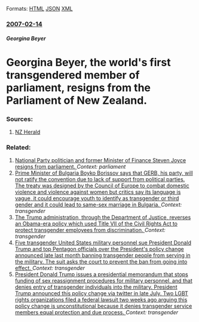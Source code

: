 
Formats: [HTML](/news/2007/02/14/georgina-beyer-the-world-s-first-transgendered-member-of-parliament-resigns-from-the-parliament-of-new-zealand.html)  [JSON](/news/2007/02/14/georgina-beyer-the-world-s-first-transgendered-member-of-parliament-resigns-from-the-parliament-of-new-zealand.json)  [XML](/news/2007/02/14/georgina-beyer-the-world-s-first-transgendered-member-of-parliament-resigns-from-the-parliament-of-new-zealand.xml)  

### [2007-02-14](/news/2007/02/14/index.md)

##### Georgina Beyer
#  Georgina Beyer, the world's first transgendered member of parliament, resigns from the Parliament of New Zealand. 




### Sources:

1. [NZ Herald](http://www.nzherald.co.nz/section/story.cfm?c_id=280&objectid=10424057)

### Related:

1. [National Party politician and former Minister of Finance Steven Joyce resigns from parliament. ](/news/2018/03/5/national-party-politician-and-former-minister-of-finance-steven-joyce-resigns-from-parliament.md) _Context: parliament_
2. [Prime Minister of Bulgaria Boyko Borissov says that GERB, his party, will not ratify the convention due to lack of support from political parties. The treaty was designed by the Council of Europe to combat domestic violence and violence against women but critics say its language is vague, it could encourage youth to identify as transgender or third gender and it could lead to same-sex marriage in Bulgaria. ](/news/2018/02/15/prime-minister-of-bulgaria-boyko-borissov-says-that-gerb-his-party-will-not-ratify-the-convention-due-to-lack-of-support-from-political-pa.md) _Context: transgender_
3. [The Trump administration, through the Department of Justice, reverses an Obama-era policy which used Title VII of the Civil Rights Act to protect transgender employees from discrimination. ](/news/2017/10/5/the-trump-administration-through-the-department-of-justice-reverses-an-obama-era-policy-which-used-title-vii-of-the-civil-rights-act-to-pr.md) _Context: transgender_
4. [Five transgender United States military personnel sue President Donald Trump and top Pentagon officials over the President's policy change announced late last month banning transgender people from serving in the military. The suit asks the court to prevent the ban from going into effect. ](/news/2017/08/9/five-transgender-united-states-military-personnel-sue-president-donald-trump-and-top-pentagon-officials-over-the-president-s-policy-change-a.md) _Context: transgender_
5. [President Donald Trump issues a presidential memorandum that stops funding of sex reassignment procedures for military personnel, and that denies entry of transgender individuals into the military. President Trump announced this policy change via twitter in late July. Two LGBT rights organizations filed a federal lawsuit two weeks ago arguing this policy change is unconstitutional because it denies transgender service members equal protection and due process. ](/news/2017/08/25/president-donald-trump-issues-a-presidential-memorandum-that-stops-funding-of-sex-reassignment-procedures-for-military-personnel-and-that-d.md) _Context: transgender_
